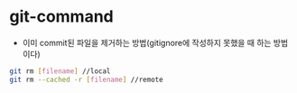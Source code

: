 # git-command

- 이미 commit된 파일을 제거하는 방법(gitignore에 작성하지 못했을 때 하는 방법이다)

```bash
git rm [filename] //local
git rm --cached -r [filename] //remote 
```
